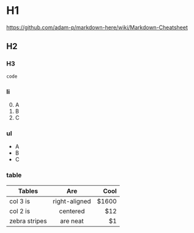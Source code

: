 H1
=======
https://github.com/adam-p/markdown-here/wiki/Markdown-Cheatsheet

H2
---------

### H3

```
code
```
### li
0. A
0. B
0. C

### ul
* A
* B
* C

### table
| Tables        | Are           | Cool  |
| ------------- |:-------------:| -----:|
| col 3 is      | right-aligned | $1600 |
| col 2 is      | centered      |   $12 |
| zebra stripes | are neat      |    $1 |
